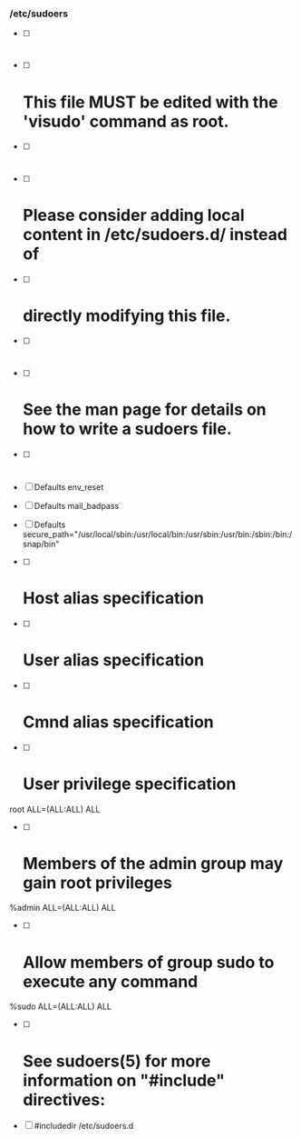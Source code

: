

### /etc/sudoers


- [ ] #
- [ ]  # This file MUST be edited with the 'visudo' command as root.
- [ ]  #
- [ ]  # Please consider adding local content in /etc/sudoers.d/ instead of
- [ ] # directly modifying this file.
- [ ]  #
- [ ]  # See the man page for details on how to write a sudoers file.
- [ ]  #
- [ ]  Defaults        env_reset
- [ ]  Defaults        mail_badpass
- [ ]  Defaults        secure_path="/usr/local/sbin:/usr/local/bin:/usr/sbin:/usr/bin:/sbin:/bin:/snap/bin"

- [ ] # Host alias specification

- [ ]  # User alias specification

- [ ]  # Cmnd alias specification

- [ ]  # User privilege specification
root    ALL=(ALL:ALL) ALL

- [ ]  # Members of the admin group may gain root privileges
%admin ALL=(ALL:ALL) ALL

- [ ]  # Allow members of group sudo to execute any command
%sudo   ALL=(ALL:ALL) ALL

- [ ]  # See sudoers(5) for more information on "#include" directives:

- [ ]  #includedir /etc/sudoers.d
